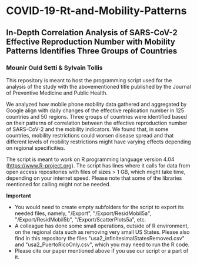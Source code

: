 # COVID-19-Rt-and-Mobility-Patterns
## In-Depth Correlation Analysis of SARS-CoV-2 Effective Reproduction Number with Mobility Patterns Identifies Three Groups of Countries
### Mounir Ould Setti & Sylvain Tollis

This repository is meant to host the programming script used for the analysis of the study with the abovementioned title published by the Journal of Preventive Medicine and Public Health.

We analyzed how mobile phone mobility data gathered and aggregated by Google align with daily changes of the effective replication number in 125 countries and 50 regions.
Three groups of countries were identified based on their patterns of correlation between the effective reproduction number of SARS-CoV-2 and the mobility indicators. We found that, in some countries, mobility restrictions could worsen disease spread and that different levels of mobility restrictions might have varying effects depending on regional specificities.

The script is meant to work on R programming language version 4.04 (https://www.R-project.org).
The script has lines where it calls for data from open access repositories with files of sizes > 1 GB, which might take time, depending on your internet speed.
Please note that some of the libraries mentioned for calling might not be needed.

**Important**
- You would need to create empty subfolders for the script to export its needed files, namely, "/Export", "/Export/ResidMobil5a", "/Export/ResidMobil5b", "/Export/ScatterPlots5a", etc.
- A colleague has done some small operations, outside of R environment, on the regional data such as removing very small US States. Please also find in this repository the files "usa2_infinitesimalStatesRemoved.csv" and "usa2_PuertoRicoOnly.csv", which you may need to run the R code.
- Please cite our paper mentioned above if you use our script or a part of it.



